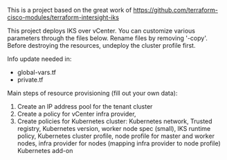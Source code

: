 This is a project based on the great work of https://github.com/terraform-cisco-modules/terraform-intersight-iks

This project deploys IKS over vCenter. You can customize various parameters through the files below. Rename files by removing '-copy'. Before destroying the resources, undeploy the cluster profile first.

Info update needed in:
- global-vars.tf
- private.tf

Main steps of resource provisioning (fill out your own data):
1. Create an IP address pool for the tenant cluster
2. Create a policy for vCenter infra provider, 
3. Create policies for Kubernetes cluster:
    Kubernetes network, 
    Trusted registry,
    Kubernetes version,
    worker node spec (small), 
    IKS runtime policy,
    Kubernetes cluster profile,
    node profile for master and worker nodes, 
    infra provider for nodes (mapping infra provider to node profile)
    Kubernetes add-on



